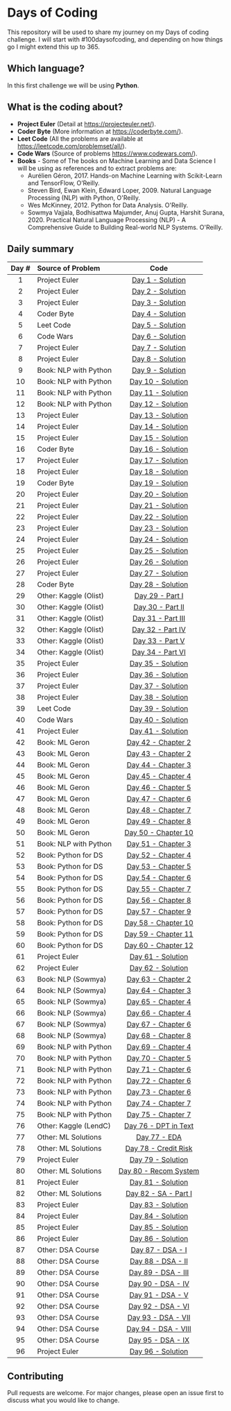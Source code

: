 # Days of Coding

This repository will be used to share my journey on my Days of coding challenge. I will start with #100daysofcoding, and depending on how things go I might extend this up to 365.

## Which language?
In this first challenge we will be using **Python**.


## What is the coding about?

* **Project Euler** (Detail at https://projecteuler.net/).
* **Coder Byte** (More information at https://coderbyte.com/).
* **Leet Code** (All the problems are available at https://leetcode.com/problemset/all/).
* **Code Wars** (Source of problems https://www.codewars.com/).
* **Books** - Some of The books on Machine Learning and Data Science I will be using as references and to extract problems are:
    * Aurélien Géron, 2017. Hands-on Machine Learning with Scikit-Learn and TensorFlow, O’Reilly.
    * Steven Bird, Ewan Klein, Edward Loper, 2009. Natural Language Processing (NLP) with Python, O'Reilly.
    * Wes McKinney, 2012. Python for Data Analysis. O'Reilly.
    * Sowmya Vajjala, Bodhisattwa Majumder, Anuj Gupta, Harshit Surana, 2020. Practical Natural Language Processing (NLP) - A Comprehensive Guide to Building Real-world NLP Systems. O'Reilly.


## Daily summary

Day # | Source of Problem | Code
:----:|:-----|:-------:
1   | Project Euler         | [Day 1 - Solution](https://github.com/machadomr/DaysOfCode/blob/main/01_ProjectEuler/Day_01.ipynb)
2   | Project Euler         | [Day 2 - Solution](https://github.com/machadomr/DaysOfCode/blob/main/01_ProjectEuler/Day_02.ipynb)
3   | Project Euler         | [Day 3 - Solution](https://github.com/machadomr/DaysOfCode/blob/main/01_ProjectEuler/Day_03.ipynb)
4   | Coder Byte            | [Day 4 - Solution](https://github.com/machadomr/DaysOfCode/blob/main/02_CoderByte/Day_04.ipynb)
5   | Leet Code             | [Day 5 - Solution](https://github.com/machadomr/DaysOfCode/blob/main/03_LeetCode/Day_05.ipynb)
6   | Code Wars             | [Day 6 - Solution](https://github.com/machadomr/DaysOfCode/blob/main/04_CodeWars/Day_06.ipynb)
7   | Project Euler         | [Day 7 - Solution](https://github.com/machadomr/DaysOfCode/blob/main/01_ProjectEuler/Day_07.ipynb)
8   | Project Euler         | [Day 8 - Solution](https://github.com/machadomr/DaysOfCode/blob/main/01_ProjectEuler/Day_08.ipynb)
9   | Book: NLP with Python | [Day 9 - Solution](https://github.com/machadomr/DaysOfCode/blob/main/05_Books/Bird_NLP/Day_09.ipynb)
10  | Book: NLP with Python | [Day 10 - Solution](https://github.com/machadomr/DaysOfCode/blob/main/05_Books/Bird_NLP/Day_10.ipynb)
11  | Book: NLP with Python | [Day 11 - Solution](https://github.com/machadomr/DaysOfCode/blob/main/05_Books/Bird_NLP/Day_11.ipynb)
12  | Book: NLP with Python | [Day 12 - Solution](https://github.com/machadomr/DaysOfCode/blob/main/05_Books/Bird_NLP/Day_12.ipynb)
13  | Project Euler         | [Day 13 - Solution](https://github.com/machadomr/DaysOfCode/blob/main/01_ProjectEuler/Day_13.ipynb)
14  | Project Euler         | [Day 14 - Solution](https://github.com/machadomr/DaysOfCode/blob/main/01_ProjectEuler/Day_14.ipynb)
15  | Project Euler         | [Day 15 - Solution](https://github.com/machadomr/DaysOfCode/blob/main/01_ProjectEuler/Day_15.ipynb)
16  | Coder Byte            | [Day 16 - Solution](https://github.com/machadomr/DaysOfCode/blob/main/02_CoderByte/Day_16.ipynb)
17  | Project Euler         | [Day 17 - Solution](https://github.com/machadomr/DaysOfCode/blob/main/01_ProjectEuler/Day_17.ipynb)
18  | Project Euler         | [Day 18 - Solution](https://github.com/machadomr/DaysOfCode/blob/main/01_ProjectEuler/Day_18.ipynb)
19  | Coder Byte            | [Day 19 - Solution](https://github.com/machadomr/DaysOfCode/blob/main/02_CoderByte/Day_19.ipynb)
20  | Project Euler         | [Day 20 - Solution](https://github.com/machadomr/DaysOfCode/blob/main/01_ProjectEuler/Day_20.ipynb)
21  | Project Euler         | [Day 21 - Solution](https://github.com/machadomr/DaysOfCode/blob/main/01_ProjectEuler/Day_21.ipynb)
22  | Project Euler         | [Day 22 - Solution](https://github.com/machadomr/DaysOfCode/blob/main/01_ProjectEuler/Day_22.ipynb)
23  | Project Euler         | [Day 23 - Solution](https://github.com/machadomr/DaysOfCode/blob/main/01_ProjectEuler/Day_23.ipynb)
24  | Project Euler         | [Day 24 - Solution](https://github.com/machadomr/DaysOfCode/blob/main/01_ProjectEuler/Day_24.ipynb)
25  | Project Euler         | [Day 25 - Solution](https://github.com/machadomr/DaysOfCode/blob/main/01_ProjectEuler/Day_25.ipynb)
26  | Project Euler         | [Day 26 - Solution](https://github.com/machadomr/DaysOfCode/blob/main/01_ProjectEuler/Day_26.ipynb)
27  | Project Euler         | [Day 27 - Solution](https://github.com/machadomr/DaysOfCode/blob/main/01_ProjectEuler/Day_27.ipynb)
28  | Coder Byte            | [Day 28 - Solution](https://github.com/machadomr/DaysOfCode/blob/main/02_CoderByte/Day_28.ipynb)
29  | Other: Kaggle (Olist) | [Day 29 - Part I](https://github.com/machadomr/DaysOfCode/blob/main/06_Other/01_Kaggle_Olist.ipynb)
30  | Other: Kaggle (Olist) | [Day 30 - Part II](https://github.com/machadomr/DaysOfCode/blob/main/06_Other/01_Kaggle_Olist.ipynb)
31  | Other: Kaggle (Olist) | [Day 31 - Part III](https://github.com/machadomr/DaysOfCode/blob/main/06_Other/01_Kaggle_Olist.ipynb)
32  | Other: Kaggle (Olist) | [Day 32 - Part IV](https://github.com/machadomr/DaysOfCode/blob/main/06_Other/01_Kaggle_Olist.ipynb)
33  | Other: Kaggle (Olist) | [Day 33 - Part V](https://github.com/machadomr/DaysOfCode/blob/main/06_Other/01_Kaggle_Olist.ipynb)
34  | Other: Kaggle (Olist) | [Day 34 - Part VI](https://github.com/machadomr/DaysOfCode/blob/main/06_Other/01_Kaggle_Olist.ipynb)
35  | Project Euler         | [Day 35 - Solution](https://github.com/machadomr/DaysOfCode/blob/main/01_ProjectEuler/Day_35.ipynb)
36  | Project Euler         | [Day 36 - Solution](https://github.com/machadomr/DaysOfCode/blob/main/01_ProjectEuler/Day_36.ipynb)
37  | Project Euler         | [Day 37 - Solution](https://github.com/machadomr/DaysOfCode/blob/main/01_ProjectEuler/Day_37.ipynb)
38  | Project Euler         | [Day 38 - Solution](https://github.com/machadomr/DaysOfCode/blob/main/01_ProjectEuler/Day_38.ipynb)
39  | Leet Code             | [Day 39 - Solution](https://github.com/machadomr/DaysOfCode/blob/main/03_LeetCode/Day_39.ipynb)
40  | Code Wars             | [Day 40 - Solution](https://github.com/machadomr/DaysOfCode/blob/main/04_CodeWars/Day_40.ipynb)
41  | Project Euler         | [Day 41 - Solution](https://github.com/machadomr/DaysOfCode/blob/main/01_ProjectEuler/Day_41.ipynb)
42  | Book: ML Geron        | [Day 42 - Chapter 2](https://github.com/machadomr/DaysOfCode/blob/main/05_Books/Geron_ML/Chapter2_End_To_End_Project.ipynb)
43  | Book: ML Geron        | [Day 43 - Chapter 2](https://github.com/machadomr/DaysOfCode/blob/main/05_Books/Geron_ML/Chapter2_End_To_End_Project.ipynb)
44  | Book: ML Geron        | [Day 44 - Chapter 3](https://github.com/machadomr/DaysOfCode/blob/main/05_Books/Geron_ML/Chapter3_Classification.ipynb)
45  | Book: ML Geron        | [Day 45 - Chapter 4](https://github.com/machadomr/DaysOfCode/blob/main/05_Books/Geron_ML/Chapter4_LinearModels.ipynb)
46  | Book: ML Geron        | [Day 46 - Chapter 5](https://github.com/machadomr/DaysOfCode/blob/main/05_Books/Geron_ML/Chapter5_SVMs.ipynb)
47  | Book: ML Geron        | [Day 47 - Chapter 6](https://github.com/machadomr/DaysOfCode/blob/main/05_Books/Geron_ML/Chapter6_DT.ipynb)
48  | Book: ML Geron        | [Day 48 - Chapter 7](https://github.com/machadomr/DaysOfCode/blob/main/05_Books/Geron_ML/Chapter7_Ensemble_and_RF.ipynb)
49  | Book: ML Geron        | [Day 49 - Chapter 8](https://github.com/machadomr/DaysOfCode/blob/main/05_Books/Geron_ML/Chapter8_DimensionalityReduction_and_Clustering.ipynb)
50  | Book: ML Geron        | [Day 50 - Chapter 10](https://github.com/machadomr/DaysOfCode/blob/main/05_Books/Geron_ML/Chapter10_Intro_to_ANN.ipynb)
51  | Book: NLP with Python | [Day 51 - Chapter 3](https://github.com/machadomr/DaysOfCode/blob/main/05_Books/Bird_NLP/Chapter3_ProcessingRawText.ipynb)
52  | Book: Python for DS   | [Day 52 - Chapter 4](https://github.com/machadomr/DaysOfCode/blob/main/05_Books/Wes_PythonDS/Chapter4_Numpy.ipynb)
53  | Book: Python for DS   | [Day 53 - Chapter 5](https://github.com/machadomr/DaysOfCode/blob/main/05_Books/Wes_PythonDS/Chapter5_Pandas.ipynb)
54  | Book: Python for DS   | [Day 54 - Chapter 6](https://github.com/machadomr/DaysOfCode/blob/main/05_Books/Wes_PythonDS/Chapter6_DataLoadingStorage.ipynb)
55  | Book: Python for DS   | [Day 55 - Chapter 7](https://github.com/machadomr/DaysOfCode/blob/main/05_Books/Wes_PythonDS/Chapter7_DataWrangling.ipynb)
56  | Book: Python for DS   | [Day 56 - Chapter 8](https://github.com/machadomr/DaysOfCode/blob/main/05_Books/Wes_PythonDS/Chapter8_DataWranglingII.ipynb)
57  | Book: Python for DS   | [Day 57 - Chapter 9](https://github.com/machadomr/DaysOfCode/blob/main/05_Books/Wes_PythonDS/Chapter9_DataVisualization.ipynb)
58  | Book: Python for DS   | [Day 58 - Chapter 10](https://github.com/machadomr/DaysOfCode/blob/main/05_Books/Wes_PythonDS/Chapter10_DataAggregation.ipynb)
59  | Book: Python for DS   | [Day 59 - Chapter 11](https://github.com/machadomr/DaysOfCode/blob/main/05_Books/Wes_PythonDS/Chapter11_TimeSeries.ipynb)
60  | Book: Python for DS   | [Day 60 - Chapter 12](https://github.com/machadomr/DaysOfCode/blob/main/05_Books/Wes_PythonDS/Chapter12_DataAnalysisExamples.ipynb)
61  | Project Euler         | [Day 61 - Solution](https://github.com/machadomr/DaysOfCode/blob/main/01_ProjectEuler/Day_61.ipynb)
62  | Project Euler         | [Day 62 - Solution](https://github.com/machadomr/DaysOfCode/blob/main/01_ProjectEuler/Day_62.ipynb)
63  | Book: NLP (Sowmya)    | [Day 63 - Chapter 2](https://github.com/machadomr/DaysOfCode/blob/main/05_Books/Sowmya_NLP/Chapter2_WebScrapping.ipynb)
64  | Book: NLP (Sowmya)    | [Day 64 - Chapter 3](https://github.com/machadomr/DaysOfCode/blob/main/05_Books/Sowmya_NLP/Chapter3_TextRepresentation.ipynb)
65  | Book: NLP (Sowmya)    | [Day 65 - Chapter 4](https://github.com/machadomr/DaysOfCode/blob/main/05_Books/Sowmya_NLP/Chapter4_Classification.ipynb)
66  | Book: NLP (Sowmya)    | [Day 66 - Chapter 4](https://github.com/machadomr/DaysOfCode/blob/main/05_Books/Sowmya_NLP/Chapter4_ClassificationII.ipynb)
67  | Book: NLP (Sowmya)    | [Day 67 - Chapter 6](https://github.com/machadomr/DaysOfCode/blob/main/05_Books/Sowmya_NLP/Chapter6_CNNandRNN.ipynb)
68  | Book: NLP (Sowmya)    | [Day 68 - Chapter 8](https://github.com/machadomr/DaysOfCode/blob/main/05_Books/Sowmya_NLP/Chapter8_WordCloud.ipynb)
69  | Book: NLP with Python | [Day 69 - Chapter 4](https://github.com/machadomr/DaysOfCode/blob/main/05_Books/Bird_NLP/Chapter4_Programs.ipynb)
70  | Book: NLP with Python | [Day 70 - Chapter 5](https://github.com/machadomr/DaysOfCode/blob/main/05_Books/Bird_NLP/Chapter5_CategorizingWords.ipynb)
71  | Book: NLP with Python | [Day 71 - Chapter 6](https://github.com/machadomr/DaysOfCode/blob/main/05_Books/Bird_NLP/Chapter6_ClassifyText.ipynb)
72  | Book: NLP with Python | [Day 72 - Chapter 6](https://github.com/machadomr/DaysOfCode/blob/main/05_Books/Bird_NLP/Chapter6_ClassifyText_II.ipynb)
73  | Book: NLP with Python | [Day 73 - Chapter 6](https://github.com/machadomr/DaysOfCode/blob/main/05_Books/Bird_NLP/Chapter6_ClassifyText_III.ipynb)
74  | Book: NLP with Python | [Day 74 - Chapter 7](https://github.com/machadomr/DaysOfCode/blob/main/05_Books/Bird_NLP/Chapter7_ExtractingInformation.ipynb)
75  | Book: NLP with Python | [Day 75 - Chapter 7](https://github.com/machadomr/DaysOfCode/blob/main/05_Books/Bird_NLP/Chapter7_ExtractingInformation_II.ipynb)
76  | Other: Kaggle (LendC) | [Day 76 - DPT in Text](https://github.com/machadomr/DaysOfCode/blob/main/06_Other/02_Kaggle_LendingClub_I.ipynb)
77  | Other: ML Solutions   | [Day 77 - EDA](https://github.com/machadomr/DaysOfCode/blob/main/06_Other/ML_Solutions_DataAnalysis.ipynb)
78  | Other: ML Solutions   | [Day 78 - Credit Risk](https://github.com/machadomr/DaysOfCode/blob/main/06_Other/ML_Solutions_CreditRiskAnalysis.ipynb)
79  | Project Euler         | [Day 79 - Solution](https://github.com/machadomr/DaysOfCode/blob/main/01_ProjectEuler/Day_79.ipynb)
80  | Other: ML Solutions   | [Day 80 - Recom System](https://github.com/machadomr/DaysOfCode/blob/main/06_Other/ML_Solutions_RecommendSystem.ipynb)
81  | Project Euler         | [Day 81 - Solution](https://github.com/machadomr/DaysOfCode/blob/main/01_ProjectEuler/Day_81.ipynb)
82  | Other: ML Solutions   | [Day 82 - SA - Part I](https://github.com/machadomr/DaysOfCode/blob/main/06_Other/ML_Solutions_RecommendSystem.ipynb)
83  | Project Euler         | [Day 83 - Solution](https://github.com/machadomr/DaysOfCode/blob/main/01_ProjectEuler/Day_83.ipynb)
84  | Project Euler         | [Day 84 - Solution](https://github.com/machadomr/DaysOfCode/blob/main/01_ProjectEuler/Day_84.ipynb)
85  | Project Euler         | [Day 85 - Solution](https://github.com/machadomr/DaysOfCode/blob/main/01_ProjectEuler/Day_85.ipynb)
86  | Project Euler         | [Day 86 - Solution](https://github.com/machadomr/DaysOfCode/blob/main/01_ProjectEuler/Day_86.ipynb)
87  | Other: DSA Course     | [Day 87 - DSA - I](https://github.com/machadomr/DaysOfCode/blob/main/06_Other/DSA_Matplotlib_BarPlots.ipynb)
88  | Other: DSA Course     | [Day 88 - DSA - II](https://github.com/machadomr/DaysOfCode/blob/main/06_Other/DSA_Matplotlib_Plots.ipynb)
89  | Other: DSA Course     | [Day 89 - DSA - III](https://github.com/machadomr/DaysOfCode/blob/main/06_Other/DSA_PyLab.ipynb)
90  | Other: DSA Course     | [Day 90 - DSA - IV](https://github.com/machadomr/DaysOfCode/blob/main/06_Other/DSA_PlotsWithNumpy.ipynb)
91  | Other: DSA Course     | [Day 91 - DSA - V](https://github.com/machadomr/DaysOfCode/blob/main/06_Other/DSA_Regression.ipynb)
92  | Other: DSA Course     | [Day 92 - DSA - VI](https://github.com/machadomr/DaysOfCode/blob/main/06_Other/DSA_StatModels.ipynb)
93  | Other: DSA Course     | [Day 93 - DSA - VII](https://github.com/machadomr/DaysOfCode/blob/main/06_Other/DSA_Seaboarn.ipynb)
94  | Other: DSA Course     | [Day 94 - DSA - VIII](https://github.com/machadomr/DaysOfCode/blob/main/06_Other/DSA_EAD.ipynb)
95  | Other: DSA Course     | [Day 95 - DSA - IX](https://github.com/machadomr/DaysOfCode/blob/main/06_Other/DSA_ML.ipynb)
96  | Project Euler         | [Day 96 - Solution](https://github.com/machadomr/DaysOfCode/blob/main/01_ProjectEuler/Day_96.ipynb)






## Contributing
Pull requests are welcome. For major changes, please open an issue first to discuss what you would like to change.
